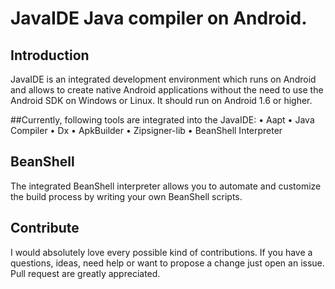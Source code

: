 # JavaIDE Java compiler on Android.

## Introduction
JavaIDE is an integrated development environment which runs on Android and allows to create native Android applications without the need to use the Android SDK on Windows or Linux. It should run on Android 1.6 or higher.

##Currently, following tools are integrated into the JavaIDE:
• Aapt
• Java Compiler
• Dx
• ApkBuilder
• Zipsigner-lib
• BeanShell Interpreter

## BeanShell
The integrated BeanShell interpreter allows you to automate and customize the build process by writing your own BeanShell scripts.

## Contribute
I would absolutely love every possible kind of contributions. If you
have a questions, ideas, need help or want to propose a change just open
an issue. Pull request are greatly appreciated.